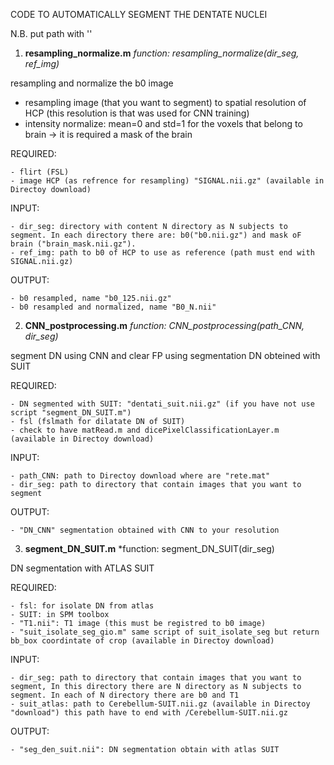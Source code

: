 CODE TO AUTOMATICALLY SEGMENT THE DENTATE NUCLEI

N.B. put path with ''

1) **resampling_normalize.m** *function: resampling_normalize(dir_seg, ref_img)*

resampling and normalize the b0 image
-  resampling image (that you want to segment) to spatial resolution of HCP (this resolution is that was used for CNN training)
-  intensity normalize: mean=0 and std=1 for the voxels that belong to brain -> it is required a mask of the brain

REQUIRED:

	- flirt (FSL)
    - image HCP (as refrence for resampling) "SIGNAL.nii.gz" (available in Directoy download)

INPUT: 

	- dir_seg: directory with content N directory as N subjects to segment. In each directory there are: b0("b0.nii.gz") and mask oF 		  brain ("brain_mask.nii.gz").
    - ref_img: path to b0 of HCP to use as reference (path must end with SIGNAL.nii.gz)

OUTPUT:

	- b0 resampled, name "b0_125.nii.gz"
    - b0 resampled and normalized, name "B0_N.nii"

2) **CNN_postprocessing.m** *function: CNN_postprocessing(path_CNN, dir_seg)*

segment DN using CNN and clear FP using segmentation DN obteined with SUIT

REQUIRED:

	- DN segmented with SUIT: "dentati_suit.nii.gz" (if you have not use script "segment_DN_SUIT.m")
    - fsl (fslmath for dilatate DN of SUIT)
    - check to have matRead.m and dicePixelClassificationLayer.m (available in Directoy download)

INPUT:

    - path_CNN: path to Directoy download where are "rete.mat" 
    - dir_seg: path to directory that contain images that you want to segment

OUTPUT:

    - "DN_CNN" segmentation obtained with CNN to your resolution


3) **segment_DN_SUIT.m** *function: segment_DN_SUIT(dir_seg)

DN segmentation with ATLAS SUIT

REQUIRED:

	- fsl: for isolate DN from atlas 
    - SUIT: in SPM toolbox
    - "T1.nii": T1 image (this must be registred to b0 image)
    - "suit_isolate_seg_gio.m" same script of suit_isolate_seg but return bb_box coordintate of crop (available in Directoy download)

INPUT:

    - dir_seg: path to directory that contain images that you want to segment, In this directory there are N directory as N subjects to 	  segment. In each of N directory there are b0 and T1
	- suit_atlas: path to Cerebellum-SUIT.nii.gz (available in Directoy "download") this path have to end with /Cerebellum-SUIT.nii.gz 
       
OUTPUT:

    - "seg_den_suit.nii": DN segmentation obtain with atlas SUIT
    
